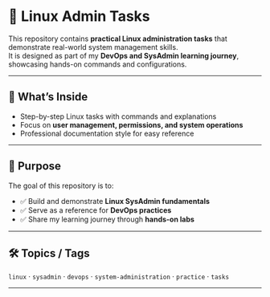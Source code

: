 # 🐧 Linux Admin Tasks

This repository contains **practical Linux administration tasks** that demonstrate real-world system management skills.  
It is designed as part of my **DevOps and SysAdmin learning journey**, showcasing hands-on commands and configurations.

---

## 🚀 What’s Inside

- Step-by-step Linux tasks with commands and explanations  
- Focus on **user management, permissions, and system operations**  
- Professional documentation style for easy reference  

---

## 🎯 Purpose

The goal of this repository is to:  

- ✅ Build and demonstrate **Linux SysAdmin fundamentals**  
- ✅ Serve as a reference for **DevOps practices**  
- ✅ Share my learning journey through **hands-on labs**  

---

## 🛠 Topics / Tags

`linux` · `sysadmin` · `devops` · `system-administration` · `practice` · `tasks`

---

